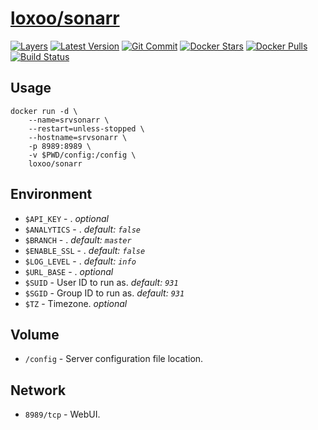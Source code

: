 [hub]: https://hub.docker.com/r/loxoo/sonarr
[mbdg]: https://microbadger.com/images/loxoo/sonarr
[git]: https://github.com/triptixx/sonarr
[actions]: https://github.com/triptixx/sonarr/actions

# [loxoo/sonarr][hub]
[![Layers](https://images.microbadger.com/badges/image/loxoo/sonarr.svg)][mbdg]
[![Latest Version](https://images.microbadger.com/badges/version/loxoo/sonarr.svg)][hub]
[![Git Commit](https://images.microbadger.com/badges/commit/loxoo/sonarr.svg)][git]
[![Docker Stars](https://img.shields.io/docker/stars/loxoo/sonarr.svg)][hub]
[![Docker Pulls](https://img.shields.io/docker/pulls/loxoo/sonarr.svg)][hub]
[![Build Status](https://github.com/triptixx/sonarr/workflows/docker%20build/badge.svg)][actions]

## Usage

```shell
docker run -d \
    --name=srvsonarr \
    --restart=unless-stopped \
    --hostname=srvsonarr \
    -p 8989:8989 \
    -v $PWD/config:/config \
    loxoo/sonarr
```

## Environment

- `$API_KEY`      - . _optional_
- `$ANALYTICS`    - . _default: `false`_
- `$BRANCH`       - . _default: `master`_
- `$ENABLE_SSL`   - . _default: `false`_
- `$LOG_LEVEL`    - . _default: `info`_
- `$URL_BASE`     - . _optional_
- `$SUID`         - User ID to run as. _default: `931`_
- `$SGID`         - Group ID to run as. _default: `931`_
- `$TZ`           - Timezone. _optional_

## Volume

- `/config`       - Server configuration file location.

## Network

- `8989/tcp`      - WebUI.
